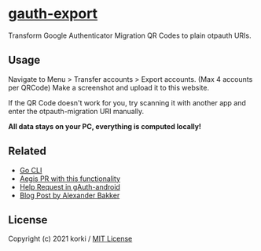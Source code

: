 # [gauth-export](https://korki43.github.io/gauth-export/)

Transform Google Authenticator Migration QR Codes to plain otpauth URIs.

## Usage

Navigate to Menu > Transfer accounts > Export accounts. (Max 4 accounts per QRCode)
Make a screenshot and upload it to this website.

If the QR Code doesn't work for you, try scanning it with another app and enter the otpauth-migration URI manually.

**All data stays on your PC, everything is computed locally!**

## Related

- [Go CLI](https://github.com/dim13/otpauth)
- [Aegis PR with this functionality](https://github.com/beemdevelopment/Aegis/pull/406/files)
- [Help Request in gAuth-android](https://github.com/google/google-authenticator-android/issues/118)
- [Blog Post by Alexander Bakker](https://alexbakker.me/post/parsing-google-auth-export-qr-code.html)

## License

Copyright (c) 2021 korki / [MIT License](./LICENSE)

